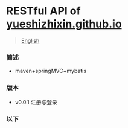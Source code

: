 # RESTful API of [yueshizhixin.github.io](https://yueshizhixin.github.io)

>[English](README.en.md)

### 简述
- maven+springMVC+mybatis

### 版本
- v0.0.1 注册与登录

### 以下

